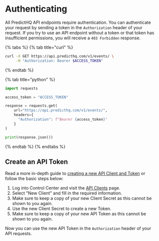 # Authenticating

All PredictHQ API endpoints require authentication. You can authenticate your request by sending a token in the `Authorization` header of your request. If you try to use an API endpoint without a token or that token has insufficient permissions, you will receive a `403 Forbidden` response.

{% tabs %}
{% tab title="curl" %}
```bash
curl -X GET https://api.predicthq.com/v1/events/ \
     -H "Authorization: Bearer $ACCESS_TOKEN" 
```
{% endtab %}

{% tab title="python" %}
```python
import requests

access_token = "ACCESS_TOKEN"

response = requests.get(
    url="https://api.predicthq.com/v1/events/",
    headers={
      "Authorization": f"Bearer {access_token}"
    }
)

print(response.json())
```
{% endtab %}
{% endtabs %}

## Create an API Token

Read a more in-depth guide to [creating a new API Client and Token](https://www.predicthq.com/support/how-to-create-an-api-token) or follow the basic steps below:

1. Log into Control Center and visit the [API Clients](https://control.predicthq.com/clients) page.
2. Select "New Client" and fill in the required information.
3. Make sure to keep a copy of your new Client Secret as this cannot be shown to you again.
4. Use the new Client Secret to create a new Token.
5. Make sure to keep a copy of your new API Token as this cannot be shown to you again.

Now you can use the new API Token in the `Authorization` header of your API requests.

